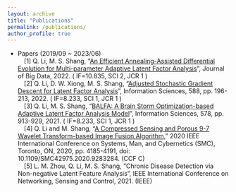 ```yaml
---
layout: archive
title: "Publications"
permalink: /publications/
author_profile: true
---
```



* Papers (2019/09 ~ 2023/06) 
    <BR/>&emsp;[1]	Q. Li, M. S. Shang, “[An Efficient Annealing-Assisted Differential Evolution for Multi-parameter Adaptive Latent Factor Analysis](https://link.springer.com/article/10.1186/s40537-022-00638-8)”, Journal of Big Data, 2022. ( IF=10.835, SCI 2, JCR 1 )
    <BR/>&emsp;[2]	Q. Li, D. W. Xiong, M. S. Shang, “[Adjusted Stochastic Gradient Descent for Latent Factor Analysis](https://www.sciencedirect.com/science/article/pii/S0020025521012871)”, Information Sciences, 588, pp. 196-213, 2022. ( IF=8.233, SCI 1, JCR 1 )
    <BR/>&emsp;[3]	Q. Li, M. S. Shang, “[BALFA: A Brain Storm Optimization-based Adaptive Latent Factor Analysis Model](https://www.sciencedirect.com/science/article/abs/pii/S0020025521008653)”, Information Sciences, 578, pp. 913-929, 2021. ( IF=8.233, SCI 1, JCR 1 )
    <BR/>&emsp;[4]	Q. Li and M. Shang, “[A Compressed Sensing and Porous 9-7 Wavelet Transform-based Image Fusion Algorithm](https://ieeexplore.ieee.org/document/9283284/),” 2020 IEEE International Conference on Systems, Man, and Cybernetics (SMC), Toronto, ON, 2020, pp. 4185-4191, doi: 10.1109/SMC42975.2020.9283284. (CCF C)
    <BR/>&emsp;[5]	L. M. Zhou, Q. Li, M. S. Shang, “Chronic Disease Detection via Non-negative Latent Feature Analysis”, IEEE International Conference on Networking, Sensing and Control, 2021. (IEEE)
